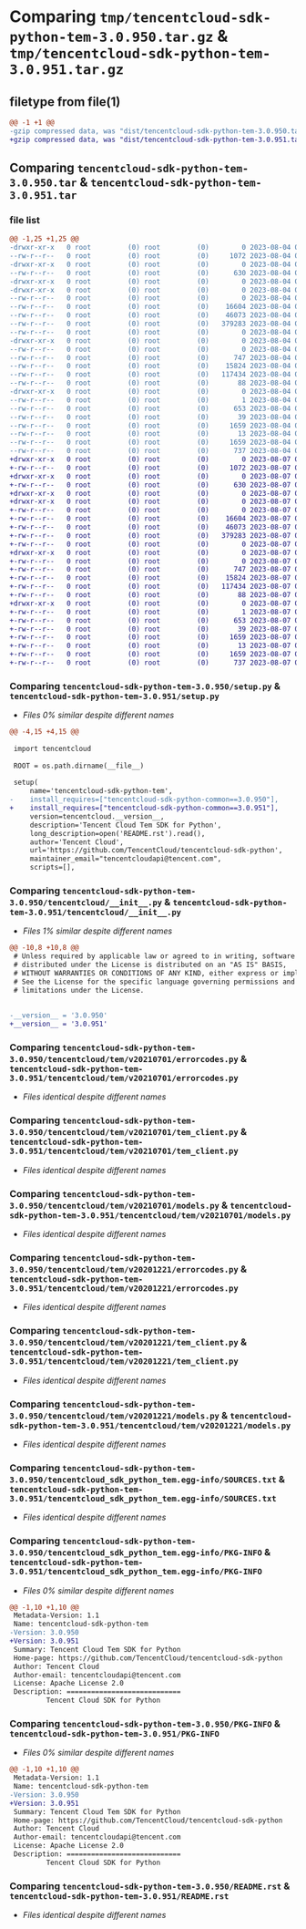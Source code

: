 # Comparing `tmp/tencentcloud-sdk-python-tem-3.0.950.tar.gz` & `tmp/tencentcloud-sdk-python-tem-3.0.951.tar.gz`

## filetype from file(1)

```diff
@@ -1 +1 @@
-gzip compressed data, was "dist/tencentcloud-sdk-python-tem-3.0.950.tar", last modified: Fri Aug  4 00:35:55 2023, max compression
+gzip compressed data, was "dist/tencentcloud-sdk-python-tem-3.0.951.tar", last modified: Mon Aug  7 00:35:46 2023, max compression
```

## Comparing `tencentcloud-sdk-python-tem-3.0.950.tar` & `tencentcloud-sdk-python-tem-3.0.951.tar`

### file list

```diff
@@ -1,25 +1,25 @@
-drwxr-xr-x   0 root         (0) root         (0)        0 2023-08-04 00:35:55.000000 tencentcloud-sdk-python-tem-3.0.950/
--rw-r--r--   0 root         (0) root         (0)     1072 2023-08-04 00:35:55.000000 tencentcloud-sdk-python-tem-3.0.950/setup.py
-drwxr-xr-x   0 root         (0) root         (0)        0 2023-08-04 00:35:55.000000 tencentcloud-sdk-python-tem-3.0.950/tencentcloud/
--rw-r--r--   0 root         (0) root         (0)      630 2023-08-04 00:35:55.000000 tencentcloud-sdk-python-tem-3.0.950/tencentcloud/__init__.py
-drwxr-xr-x   0 root         (0) root         (0)        0 2023-08-04 00:35:55.000000 tencentcloud-sdk-python-tem-3.0.950/tencentcloud/tem/
-drwxr-xr-x   0 root         (0) root         (0)        0 2023-08-04 00:35:55.000000 tencentcloud-sdk-python-tem-3.0.950/tencentcloud/tem/v20210701/
--rw-r--r--   0 root         (0) root         (0)        0 2023-08-04 00:35:55.000000 tencentcloud-sdk-python-tem-3.0.950/tencentcloud/tem/v20210701/__init__.py
--rw-r--r--   0 root         (0) root         (0)    16604 2023-08-04 00:35:55.000000 tencentcloud-sdk-python-tem-3.0.950/tencentcloud/tem/v20210701/errorcodes.py
--rw-r--r--   0 root         (0) root         (0)    46073 2023-08-04 00:35:55.000000 tencentcloud-sdk-python-tem-3.0.950/tencentcloud/tem/v20210701/tem_client.py
--rw-r--r--   0 root         (0) root         (0)   379283 2023-08-04 00:35:55.000000 tencentcloud-sdk-python-tem-3.0.950/tencentcloud/tem/v20210701/models.py
--rw-r--r--   0 root         (0) root         (0)        0 2023-08-04 00:35:55.000000 tencentcloud-sdk-python-tem-3.0.950/tencentcloud/tem/__init__.py
-drwxr-xr-x   0 root         (0) root         (0)        0 2023-08-04 00:35:55.000000 tencentcloud-sdk-python-tem-3.0.950/tencentcloud/tem/v20201221/
--rw-r--r--   0 root         (0) root         (0)        0 2023-08-04 00:35:55.000000 tencentcloud-sdk-python-tem-3.0.950/tencentcloud/tem/v20201221/__init__.py
--rw-r--r--   0 root         (0) root         (0)      747 2023-08-04 00:35:55.000000 tencentcloud-sdk-python-tem-3.0.950/tencentcloud/tem/v20201221/errorcodes.py
--rw-r--r--   0 root         (0) root         (0)    15824 2023-08-04 00:35:55.000000 tencentcloud-sdk-python-tem-3.0.950/tencentcloud/tem/v20201221/tem_client.py
--rw-r--r--   0 root         (0) root         (0)   117434 2023-08-04 00:35:55.000000 tencentcloud-sdk-python-tem-3.0.950/tencentcloud/tem/v20201221/models.py
--rw-r--r--   0 root         (0) root         (0)       88 2023-08-04 00:35:55.000000 tencentcloud-sdk-python-tem-3.0.950/setup.cfg
-drwxr-xr-x   0 root         (0) root         (0)        0 2023-08-04 00:35:55.000000 tencentcloud-sdk-python-tem-3.0.950/tencentcloud_sdk_python_tem.egg-info/
--rw-r--r--   0 root         (0) root         (0)        1 2023-08-04 00:35:55.000000 tencentcloud-sdk-python-tem-3.0.950/tencentcloud_sdk_python_tem.egg-info/dependency_links.txt
--rw-r--r--   0 root         (0) root         (0)      653 2023-08-04 00:35:55.000000 tencentcloud-sdk-python-tem-3.0.950/tencentcloud_sdk_python_tem.egg-info/SOURCES.txt
--rw-r--r--   0 root         (0) root         (0)       39 2023-08-04 00:35:55.000000 tencentcloud-sdk-python-tem-3.0.950/tencentcloud_sdk_python_tem.egg-info/requires.txt
--rw-r--r--   0 root         (0) root         (0)     1659 2023-08-04 00:35:55.000000 tencentcloud-sdk-python-tem-3.0.950/tencentcloud_sdk_python_tem.egg-info/PKG-INFO
--rw-r--r--   0 root         (0) root         (0)       13 2023-08-04 00:35:55.000000 tencentcloud-sdk-python-tem-3.0.950/tencentcloud_sdk_python_tem.egg-info/top_level.txt
--rw-r--r--   0 root         (0) root         (0)     1659 2023-08-04 00:35:55.000000 tencentcloud-sdk-python-tem-3.0.950/PKG-INFO
--rw-r--r--   0 root         (0) root         (0)      737 2023-08-04 00:35:55.000000 tencentcloud-sdk-python-tem-3.0.950/README.rst
+drwxr-xr-x   0 root         (0) root         (0)        0 2023-08-07 00:35:46.000000 tencentcloud-sdk-python-tem-3.0.951/
+-rw-r--r--   0 root         (0) root         (0)     1072 2023-08-07 00:35:46.000000 tencentcloud-sdk-python-tem-3.0.951/setup.py
+drwxr-xr-x   0 root         (0) root         (0)        0 2023-08-07 00:35:46.000000 tencentcloud-sdk-python-tem-3.0.951/tencentcloud/
+-rw-r--r--   0 root         (0) root         (0)      630 2023-08-07 00:35:46.000000 tencentcloud-sdk-python-tem-3.0.951/tencentcloud/__init__.py
+drwxr-xr-x   0 root         (0) root         (0)        0 2023-08-07 00:35:46.000000 tencentcloud-sdk-python-tem-3.0.951/tencentcloud/tem/
+drwxr-xr-x   0 root         (0) root         (0)        0 2023-08-07 00:35:46.000000 tencentcloud-sdk-python-tem-3.0.951/tencentcloud/tem/v20210701/
+-rw-r--r--   0 root         (0) root         (0)        0 2023-08-07 00:35:46.000000 tencentcloud-sdk-python-tem-3.0.951/tencentcloud/tem/v20210701/__init__.py
+-rw-r--r--   0 root         (0) root         (0)    16604 2023-08-07 00:35:46.000000 tencentcloud-sdk-python-tem-3.0.951/tencentcloud/tem/v20210701/errorcodes.py
+-rw-r--r--   0 root         (0) root         (0)    46073 2023-08-07 00:35:46.000000 tencentcloud-sdk-python-tem-3.0.951/tencentcloud/tem/v20210701/tem_client.py
+-rw-r--r--   0 root         (0) root         (0)   379283 2023-08-07 00:35:46.000000 tencentcloud-sdk-python-tem-3.0.951/tencentcloud/tem/v20210701/models.py
+-rw-r--r--   0 root         (0) root         (0)        0 2023-08-07 00:35:46.000000 tencentcloud-sdk-python-tem-3.0.951/tencentcloud/tem/__init__.py
+drwxr-xr-x   0 root         (0) root         (0)        0 2023-08-07 00:35:46.000000 tencentcloud-sdk-python-tem-3.0.951/tencentcloud/tem/v20201221/
+-rw-r--r--   0 root         (0) root         (0)        0 2023-08-07 00:35:46.000000 tencentcloud-sdk-python-tem-3.0.951/tencentcloud/tem/v20201221/__init__.py
+-rw-r--r--   0 root         (0) root         (0)      747 2023-08-07 00:35:46.000000 tencentcloud-sdk-python-tem-3.0.951/tencentcloud/tem/v20201221/errorcodes.py
+-rw-r--r--   0 root         (0) root         (0)    15824 2023-08-07 00:35:46.000000 tencentcloud-sdk-python-tem-3.0.951/tencentcloud/tem/v20201221/tem_client.py
+-rw-r--r--   0 root         (0) root         (0)   117434 2023-08-07 00:35:46.000000 tencentcloud-sdk-python-tem-3.0.951/tencentcloud/tem/v20201221/models.py
+-rw-r--r--   0 root         (0) root         (0)       88 2023-08-07 00:35:46.000000 tencentcloud-sdk-python-tem-3.0.951/setup.cfg
+drwxr-xr-x   0 root         (0) root         (0)        0 2023-08-07 00:35:46.000000 tencentcloud-sdk-python-tem-3.0.951/tencentcloud_sdk_python_tem.egg-info/
+-rw-r--r--   0 root         (0) root         (0)        1 2023-08-07 00:35:46.000000 tencentcloud-sdk-python-tem-3.0.951/tencentcloud_sdk_python_tem.egg-info/dependency_links.txt
+-rw-r--r--   0 root         (0) root         (0)      653 2023-08-07 00:35:46.000000 tencentcloud-sdk-python-tem-3.0.951/tencentcloud_sdk_python_tem.egg-info/SOURCES.txt
+-rw-r--r--   0 root         (0) root         (0)       39 2023-08-07 00:35:46.000000 tencentcloud-sdk-python-tem-3.0.951/tencentcloud_sdk_python_tem.egg-info/requires.txt
+-rw-r--r--   0 root         (0) root         (0)     1659 2023-08-07 00:35:46.000000 tencentcloud-sdk-python-tem-3.0.951/tencentcloud_sdk_python_tem.egg-info/PKG-INFO
+-rw-r--r--   0 root         (0) root         (0)       13 2023-08-07 00:35:46.000000 tencentcloud-sdk-python-tem-3.0.951/tencentcloud_sdk_python_tem.egg-info/top_level.txt
+-rw-r--r--   0 root         (0) root         (0)     1659 2023-08-07 00:35:46.000000 tencentcloud-sdk-python-tem-3.0.951/PKG-INFO
+-rw-r--r--   0 root         (0) root         (0)      737 2023-08-07 00:35:46.000000 tencentcloud-sdk-python-tem-3.0.951/README.rst
```

### Comparing `tencentcloud-sdk-python-tem-3.0.950/setup.py` & `tencentcloud-sdk-python-tem-3.0.951/setup.py`

 * *Files 0% similar despite different names*

```diff
@@ -4,15 +4,15 @@
 
 import tencentcloud
 
 ROOT = os.path.dirname(__file__)
 
 setup(
     name='tencentcloud-sdk-python-tem',
-    install_requires=["tencentcloud-sdk-python-common==3.0.950"],
+    install_requires=["tencentcloud-sdk-python-common==3.0.951"],
     version=tencentcloud.__version__,
     description='Tencent Cloud Tem SDK for Python',
     long_description=open('README.rst').read(),
     author='Tencent Cloud',
     url='https://github.com/TencentCloud/tencentcloud-sdk-python',
     maintainer_email="tencentcloudapi@tencent.com",
     scripts=[],
```

### Comparing `tencentcloud-sdk-python-tem-3.0.950/tencentcloud/__init__.py` & `tencentcloud-sdk-python-tem-3.0.951/tencentcloud/__init__.py`

 * *Files 1% similar despite different names*

```diff
@@ -10,8 +10,8 @@
 # Unless required by applicable law or agreed to in writing, software
 # distributed under the License is distributed on an "AS IS" BASIS,
 # WITHOUT WARRANTIES OR CONDITIONS OF ANY KIND, either express or implied.
 # See the License for the specific language governing permissions and
 # limitations under the License.
 
 
-__version__ = '3.0.950'
+__version__ = '3.0.951'
```

### Comparing `tencentcloud-sdk-python-tem-3.0.950/tencentcloud/tem/v20210701/errorcodes.py` & `tencentcloud-sdk-python-tem-3.0.951/tencentcloud/tem/v20210701/errorcodes.py`

 * *Files identical despite different names*

### Comparing `tencentcloud-sdk-python-tem-3.0.950/tencentcloud/tem/v20210701/tem_client.py` & `tencentcloud-sdk-python-tem-3.0.951/tencentcloud/tem/v20210701/tem_client.py`

 * *Files identical despite different names*

### Comparing `tencentcloud-sdk-python-tem-3.0.950/tencentcloud/tem/v20210701/models.py` & `tencentcloud-sdk-python-tem-3.0.951/tencentcloud/tem/v20210701/models.py`

 * *Files identical despite different names*

### Comparing `tencentcloud-sdk-python-tem-3.0.950/tencentcloud/tem/v20201221/errorcodes.py` & `tencentcloud-sdk-python-tem-3.0.951/tencentcloud/tem/v20201221/errorcodes.py`

 * *Files identical despite different names*

### Comparing `tencentcloud-sdk-python-tem-3.0.950/tencentcloud/tem/v20201221/tem_client.py` & `tencentcloud-sdk-python-tem-3.0.951/tencentcloud/tem/v20201221/tem_client.py`

 * *Files identical despite different names*

### Comparing `tencentcloud-sdk-python-tem-3.0.950/tencentcloud/tem/v20201221/models.py` & `tencentcloud-sdk-python-tem-3.0.951/tencentcloud/tem/v20201221/models.py`

 * *Files identical despite different names*

### Comparing `tencentcloud-sdk-python-tem-3.0.950/tencentcloud_sdk_python_tem.egg-info/SOURCES.txt` & `tencentcloud-sdk-python-tem-3.0.951/tencentcloud_sdk_python_tem.egg-info/SOURCES.txt`

 * *Files identical despite different names*

### Comparing `tencentcloud-sdk-python-tem-3.0.950/tencentcloud_sdk_python_tem.egg-info/PKG-INFO` & `tencentcloud-sdk-python-tem-3.0.951/tencentcloud_sdk_python_tem.egg-info/PKG-INFO`

 * *Files 0% similar despite different names*

```diff
@@ -1,10 +1,10 @@
 Metadata-Version: 1.1
 Name: tencentcloud-sdk-python-tem
-Version: 3.0.950
+Version: 3.0.951
 Summary: Tencent Cloud Tem SDK for Python
 Home-page: https://github.com/TencentCloud/tencentcloud-sdk-python
 Author: Tencent Cloud
 Author-email: tencentcloudapi@tencent.com
 License: Apache License 2.0
 Description: ============================
         Tencent Cloud SDK for Python
```

### Comparing `tencentcloud-sdk-python-tem-3.0.950/PKG-INFO` & `tencentcloud-sdk-python-tem-3.0.951/PKG-INFO`

 * *Files 0% similar despite different names*

```diff
@@ -1,10 +1,10 @@
 Metadata-Version: 1.1
 Name: tencentcloud-sdk-python-tem
-Version: 3.0.950
+Version: 3.0.951
 Summary: Tencent Cloud Tem SDK for Python
 Home-page: https://github.com/TencentCloud/tencentcloud-sdk-python
 Author: Tencent Cloud
 Author-email: tencentcloudapi@tencent.com
 License: Apache License 2.0
 Description: ============================
         Tencent Cloud SDK for Python
```

### Comparing `tencentcloud-sdk-python-tem-3.0.950/README.rst` & `tencentcloud-sdk-python-tem-3.0.951/README.rst`

 * *Files identical despite different names*

